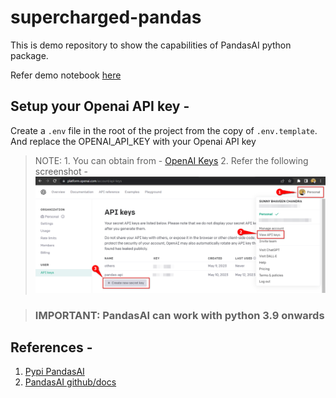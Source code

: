 # supercharged-pandas

This is demo repository to show the capabilities of PandasAI python package.

Refer demo notebook [here](notebooks/demo.ipynb)

## Setup your Openai API key -

Create a `.env` file in the root of the project from the copy of `.env.template`.
And replace the OPENAI_API_KEY with your Openai API key

> NOTE: 1. You can obtain from - [OpenAI Keys](https://platform.openai.com/account/api-keys) 2. Refer the following screenshot - ![screenshot](images/ss-openai-api-key.png)

> ### IMPORTANT: PandasAI can work with python 3.9 onwards

## References -

1. [Pypi PandasAI](https://pypi.org/project/pandasai/)
2. [PandasAI github/docs](https://github.com/gventuri/pandas-ai)
